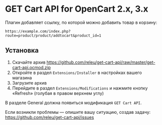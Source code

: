 # GET Cart API for OpenCart 2.x, 3.x

Плагин добавляет ссылку, по которой можно добавить товар в корзину:

```
https://example.com/index.php?route=product/product/addtocart&product_id=1
```

## Установка

1. Скачайте архив https://github.com/releu/get-cart-api/raw/master/get-cart-api.ocmod.zip
2. Откройте в раздел `Extensions/Installer` в настройках вашего магазина
3. Загрузите архив
4. Перейдите в раздел `Extensions/Modifications` и нажмите кнопку «Refresh» (голубая в правом верхнем углу)

В разделе General должна появиться модификация `GET Cart API`.

Если возникли проблемы — опишите вашу ситуацию, создав задачу: https://github.com/releu/get-cart-api/issues
